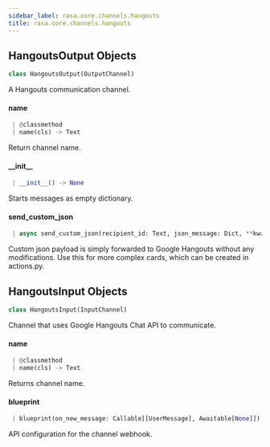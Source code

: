 ```yaml
---
sidebar_label: rasa.core.channels.hangouts
title: rasa.core.channels.hangouts
---
```

## HangoutsOutput Objects

```python
class HangoutsOutput(OutputChannel)
```

A Hangouts communication channel.

#### name

```python
 | @classmethod
 | name(cls) -> Text
```

Return channel name.

#### \_\_init\_\_

```python
 | __init__() -> None
```

Starts messages as empty dictionary.

#### send\_custom\_json

```python
 | async send_custom_json(recipient_id: Text, json_message: Dict, **kwargs: Any) -> None
```

Custom json payload is simply forwarded to Google Hangouts without
any modifications. Use this for more complex cards, which can be created
in actions.py.

## HangoutsInput Objects

```python
class HangoutsInput(InputChannel)
```

Channel that uses Google Hangouts Chat API to communicate.

#### name

```python
 | @classmethod
 | name(cls) -> Text
```

Returns channel name.

#### blueprint

```python
 | blueprint(on_new_message: Callable[[UserMessage], Awaitable[None]]) -> Blueprint
```

API configuration for the channel webhook.

